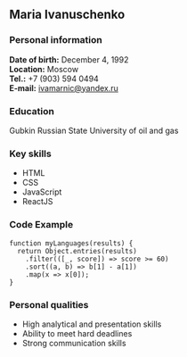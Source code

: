 ## Maria Ivanuschenko

### Personal information
  **Date of birth:** December 4, 1992  
  **Location:** Moscow  
  **Tel.:** +7 (903) 594 0494  
  **E-mail:** ivamarnic@yandex.ru

### Education

Gubkin Russian State University of oil and gas

### Key skills
- HTML
- CSS
- JavaScript
- ReactJS

### Code Example

    function myLanguages(results) {
      return Object.entries(results)
        .filter(([_, score]) => score >= 60)
        .sort((a, b) => b[1] - a[1])
        .map(x => x[0]);
    }


### Personal qualities
- High analytical and presentation skills
- Ability to meet hard deadlines
- Strong communication skills
